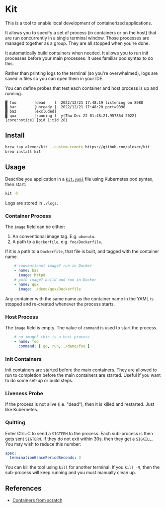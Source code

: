 # Kit

This is a tool to enable local development of containerized applications.

It allows you to specify a set of process (in containers or on the host) that are run concurrently in a single terminal
window.
Those processes are managed together as a group. They are all stopped when you're done.

It automatically build containers when needed. It allows you to run init processes before your main processes. It uses
familiar pod syntax to do this.

Rather than printing logs to the terminal (so you're overwhelmed), logs are saved in files so you can open them in
your IDE.

You can define probes that test each container and host process is up and running.

```
▓ foo        [dead    ]  2022/12/21 17:48:19 listening on 8080
▓ bar        [unready ]  2022/12/21 17:48:20 port=9090
▓ baz        [excluded]  
▓ qux        [running ]  y[Thu Dec 22 01:48:21.957864 2022] [core:notice] [pid 1:tid 281
```

## Install

```bash
brew tap alexec/kit --custom-remote https://github.com/alexec/kit
brew install kit
```

## Usage

Describe you application in a [`kit.yaml`](kit.yaml) file using Kubernetes pod syntax, then start:

```bash
kit -h
````

Logs are stored in `./logs`.

### Container Process

The `image` field can be either:

1. An conventional image tag. E.g. `ubunutu`.
2. A path to a `Dockerfile`, e.g. `foo/Dockerfile`.

If it is a path to a `Dockerfile`, that file is built, and tagged with the container name.

```yaml
    # conventional image? run in Docker
    - name: baz
      image: httpd
    # path image? build and run in Docker
    - name: qux
      image: ./demo/qux/Dockerfile
```

Any container with the same name as the container name in the YAML is stopped and re-created whenever the process
starts.

### Host Process

The `image` field is empty. The value of `command` is used to start the process.

```yaml
    # no image? this is a host process
    - name: foo
      command: [ go, run, ./demo/foo ]
```

### Init Containers

Init containers are started before the main containers. They are allowed to run to completion before the main containers
are started. Useful if you want to do some set-up or build steps.

### Liveness Probe

If the process is not alive (i.e. "dead"), then it is killed and restarted. Just like Kubernetes.

### Quitting

Enter Ctrl+C to send a `SIGTERM` to the process. Each sub-process is then gets sent `SIGTERM`. If they do not exit
within 30s, then they get a `SIGKILL`. You may wish to reduce this number:

```yaml
spec:
  terminationGracePeriodSeconds: 3
```

You can kill the tool using `kill` for another terminal. If you `kill -9`, then the sub-process will keep
running and you must manually clean up.

## References

- [Containers from scratch](https://medium.com/@ssttehrani/containers-from-scratch-with-golang-5276576f9909)
